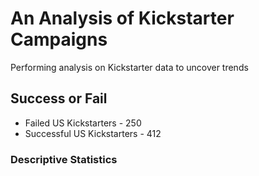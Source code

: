 # An Analysis of Kickstarter Campaigns
Performing analysis on Kickstarter data to uncover trends
## Success or Fail
* Failed US Kickstarters - 250 
* Successful US Kickstarters - 412
### Descriptive Statistics

